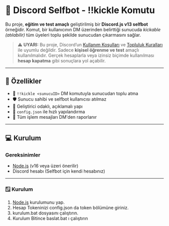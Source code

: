 # 🔨 Discord Selfbot - !!kickle Komutu

Bu proje, **eğitim ve test amaçlı** geliştirilmiş bir **Discord.js v13 selfbot** örneğidir. Komut, bir kullanıcının DM üzerinden belirttiği sunucuda *kickable (atılabilir)* tüm üyeleri toplu şekilde sunucudan çıkarmasını sağlar.

> ⚠️ **UYARI:** Bu proje, Discord’un [Kullanım Koşulları](https://discord.com/terms) ve [Topluluk Kuralları](https://discord.com/guidelines) ile uyumlu değildir. Sadece **kişisel öğrenme ve test** amaçlı kullanılmalıdır. Gerçek hesaplarla veya izinsiz biçimde kullanılması **hesap kapatma** gibi sonuçlara yol açabilir.

---

## 🚀 Özellikler

- 🔁 `!!kickle <sunucuID>` DM komutuyla sunucudan toplu atma
- 🛡 Sunucu sahibi ve selfbot kullanıcısı atılmaz
- 🧠 Geliştirici odaklı, açıklamalı yapı
- 🔌 `config.json` ile hızlı yapılandırma
- 💬 Tüm işlem mesajları DM'den raporlanır

---

## 💻 Kurulum

### Gereksinimler

- [Node.js](https://nodejs.org/) (v16 veya üzeri önerilir)
- Discord hesabı (Selfbot için kendi hesabınız)

---

### 🪟 Kurulum

1. [Node.js](https://nodejs.org/en/download) kurulumunu yap.
2. Hesap Tokeninizi config.json da token bölümüne giriniz.
3. kurulum.bat dosyasını çalıştırın.
4. Kurulum Bitince baslat.bat ı çalıştırın 
